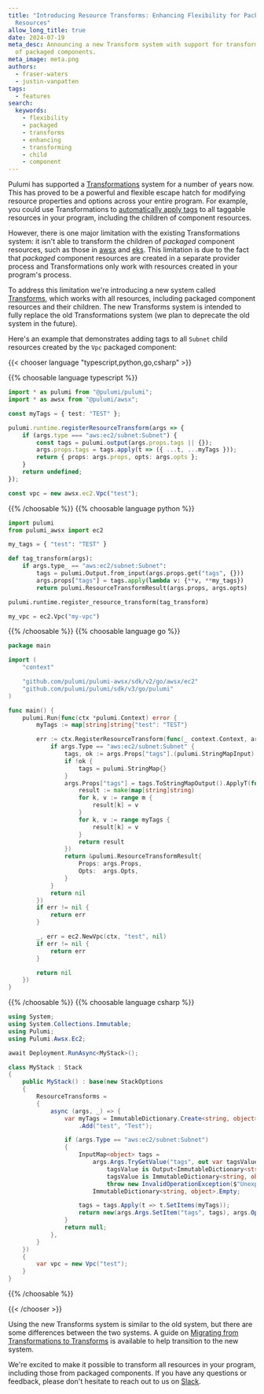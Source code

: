 ```yaml
---
title: "Introducing Resource Transforms: Enhancing Flexibility for Packaged Component
  Resources"
allow_long_title: true
date: 2024-07-19
meta_desc: Announcing a new Transform system with support for transforming child resources
  of packaged components.
meta_image: meta.png
authors:
  - fraser-waters
  - justin-vanpatten
tags:
  - features
search:
  keywords:
    - flexibility
    - packaged
    - transforms
    - enhancing
    - transforming
    - child
    - component
---
```


Pulumi has supported a [Transformations](/docs/concepts/options/transformations) system for a number of years now. This has proved to be a powerful and flexible escape hatch for modifying resource properties and options across your entire program. For example, you could use Transformations to [automatically apply tags](/blog/automatically-enforcing-aws-resource-tagging-policies/#automatically-applying-tags) to all taggable resources in your program, including the children of component resources.

However, there is one major limitation with the existing Transformations system: it isn't able to transform the children of _packaged_ component resources, such as those in [awsx](/registry/packages/awsx) and [eks](/registry/packages/eks). This limitation is due to the fact that _packaged_ component resources are created in a separate provider process and Transformations only work with resources created in your program's process.

To address this limitation we're introducing a new system called [Transforms](/docs/concepts/options/transforms), which works with all resources, including packaged component resources and their children. The new Transforms system is intended to fully replace the old Transformations system (we plan to deprecate the old system in the future).

<!--more-->

Here's an example that demonstrates adding tags to all `Subnet` child resources created by the `Vpc` packaged component:

{{< chooser language "typescript,python,go,csharp" >}}

{{% choosable language typescript %}}

```typescript
import * as pulumi from "@pulumi/pulumi";
import * as awsx from "@pulumi/awsx";

const myTags = { test: "TEST" };

pulumi.runtime.registerResourceTransform(args => {
    if (args.type === "aws:ec2/subnet:Subnet") {
        const tags = pulumi.output(args.props.tags || {});
        args.props.tags = tags.apply(t => ({ ...t, ...myTags }));
        return { props: args.props, opts: args.opts };
    }
    return undefined;
});

const vpc = new awsx.ec2.Vpc("test");
```

{{% /choosable %}}
{{% choosable language python %}}

```python
import pulumi
from pulumi_awsx import ec2

my_tags = { "test": "TEST" }

def tag_transform(args):
    if args.type_ == "aws:ec2/subnet:Subnet":
        tags = pulumi.Output.from_input(args.props.get("tags", {}))
        args.props["tags"] = tags.apply(lambda v: {**v, **my_tags})
        return pulumi.ResourceTransformResult(args.props, args.opts)

pulumi.runtime.register_resource_transform(tag_transform)

my_vpc = ec2.Vpc("my-vpc")
```

{{% /choosable %}}
{{% choosable language go %}}

```go
package main

import (
    "context"

    "github.com/pulumi/pulumi-awsx/sdk/v2/go/awsx/ec2"
    "github.com/pulumi/pulumi/sdk/v3/go/pulumi"
)

func main() {
    pulumi.Run(func(ctx *pulumi.Context) error {
        myTags := map[string]string{"test": "TEST"}

        err := ctx.RegisterResourceTransform(func(_ context.Context, args *pulumi.ResourceTransformArgs) *pulumi.ResourceTransformResult {
            if args.Type == "aws:ec2/subnet:Subnet" {
                tags, ok := args.Props["tags"].(pulumi.StringMapInput)
                if !ok {
                    tags = pulumi.StringMap{}
                }
                args.Props["tags"] = tags.ToStringMapOutput().ApplyT(func(m map[string]string) map[string]string {
                    result := make(map[string]string)
                    for k, v := range m {
                        result[k] = v
                    }
                    for k, v := range myTags {
                        result[k] = v
                    }
                    return result
                })
                return &pulumi.ResourceTransformResult{
                    Props: args.Props,
                    Opts:  args.Opts,
                }
            }
            return nil
        })
        if err != nil {
            return err
        }

        _, err = ec2.NewVpc(ctx, "test", nil)
        if err != nil {
            return err
        }

        return nil
    })
}
```

{{% /choosable %}}
{{% choosable language csharp %}}

```csharp
using System;
using System.Collections.Immutable;
using Pulumi;
using Pulumi.Awsx.Ec2;

await Deployment.RunAsync<MyStack>();

class MyStack : Stack
{
    public MyStack() : base(new StackOptions
    {
        ResourceTransforms =
        {
            async (args, _) => {
                var myTags = ImmutableDictionary.Create<string, object>()
                    .Add("test", "Test");

                if (args.Type == "aws:ec2/subnet:Subnet")
                {
                    InputMap<object> tags =
                        args.Args.TryGetValue("tags", out var tagsValue) && tagsValue is not null ?
                            tagsValue is Output<ImmutableDictionary<string, object>> tagsOutput ? tagsOutput :
                            tagsValue is ImmutableDictionary<string, object> tagsDictionary ? tagsDictionary :
                            throw new InvalidOperationException($"Unexpected tags type: {tagsValue.GetType()}") :
                        ImmutableDictionary<string, object>.Empty;

                    tags = tags.Apply(t => t.SetItems(myTags));
                    return new(args.Args.SetItem("tags", tags), args.Options);
                }
                return null;
            },
        }
    })
    {
        var vpc = new Vpc("test");
    }
}
```

{{% /choosable %}}

{{< /chooser >}}

Using the new Transforms system is similar to the old system, but there are some differences between the two systems. A guide on [Migrating from Transformations to Transforms](/docs/concepts/options/transformations/#migrating-from-transformations-to-transforms) is available to help transition to the new system.

We're excited to make it possible to transform all resources in your program, including those from packaged components. If you have any questions or feedback, please don't hesitate to reach out to us on [Slack](https://slack.pulumi.com/).
